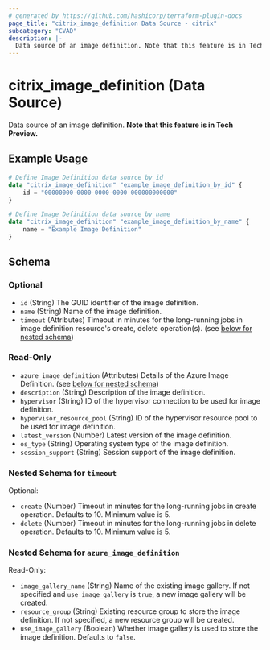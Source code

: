 ```yaml
---
# generated by https://github.com/hashicorp/terraform-plugin-docs
page_title: "citrix_image_definition Data Source - citrix"
subcategory: "CVAD"
description: |-
  Data source of an image definition. Note that this feature is in Tech Preview.
---
```


# citrix_image_definition (Data Source)

Data source of an image definition. **Note that this feature is in Tech Preview.**

## Example Usage

```terraform
# Define Image Definition data source by id
data "citrix_image_definition" "example_image_definition_by_id" {
    id = "00000000-0000-0000-0000-000000000000"
}

# Define Image Definition data source by name
data "citrix_image_definition" "example_image_definition_by_name" {
    name = "Example Image Definition"
}
```

<!-- schema generated by tfplugindocs -->
## Schema

### Optional

- `id` (String) The GUID identifier of the image definition.
- `name` (String) Name of the image definition.
- `timeout` (Attributes) Timeout in minutes for the long-running jobs in image definition resource's create, delete operation(s). (see [below for nested schema](#nestedatt--timeout))

### Read-Only

- `azure_image_definition` (Attributes) Details of the Azure Image Definition. (see [below for nested schema](#nestedatt--azure_image_definition))
- `description` (String) Description of the image definition.
- `hypervisor` (String) ID of the hypervisor connection to be used for image definition.
- `hypervisor_resource_pool` (String) ID of the hypervisor resource pool to be used for image definition.
- `latest_version` (Number) Latest version of the image definition.
- `os_type` (String) Operating system type of the image definition.
- `session_support` (String) Session support of the image definition.

<a id="nestedatt--timeout"></a>
### Nested Schema for `timeout`

Optional:

- `create` (Number) Timeout in minutes for the long-running jobs in create operation. Defaults to 10. Minimum value is 5.
- `delete` (Number) Timeout in minutes for the long-running jobs in delete operation. Defaults to 10. Minimum value is 5.


<a id="nestedatt--azure_image_definition"></a>
### Nested Schema for `azure_image_definition`

Read-Only:

- `image_gallery_name` (String) Name of the existing image gallery. If not specified and `use_image_gallery` is `true`, a new image gallery will be created.
- `resource_group` (String) Existing resource group to store the image definition. If not specified, a new resource group will be created.
- `use_image_gallery` (Boolean) Whether image gallery is used to store the image definition. Defaults to `false`.